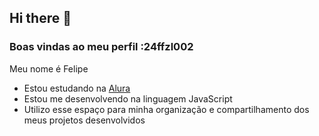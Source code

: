 ## Hi there 👋

### Boas vindas ao meu perfil :24ffzl002

Meu nome é Felipe

- Estou estudando na [Alura](https://www.alura.com.br)
- Estou me desenvolvendo na linguagem JavaScript
- Utilizo esse espaço para minha organização e compartilhamento dos meus projetos desenvolvidos

